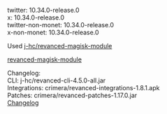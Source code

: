 twitter: 10.34.0-release.0  
x: 10.34.0-release.0  
twitter-non-monet: 10.34.0-release.0  
x-non-monet: 10.34.0-release.0  

Used [j-hc/revanced-magisk-module](https://github.com/j-hc/revanced-magisk-module)  

[revanced-magisk-module](https://github.com/j-hc/revanced-magisk-module)  

Changelog:  
CLI: j-hc/revanced-cli-4.5.0-all.jar  
Integrations: crimera/revanced-integrations-1.8.1.apk  
Patches: crimera/revanced-patches-1.17.0.jar  
[Changelog](https://github.com/crimera/piko/releases/tag/v1.17.0)  
